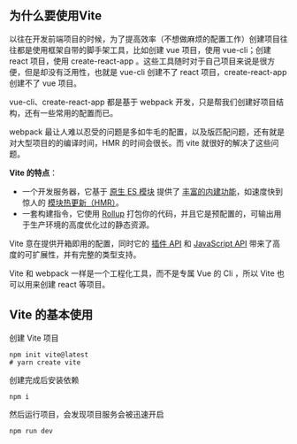 ## 为什么要使用Vite

以往在开发前端项目的时候，为了提高效率（不想做麻烦的配置工作）创建项目往往都是使用框架自带的脚手架工具，比如创建 vue 项目，使用 vue-cli；创建 react 项目，使用 create-react-app 。这些工具随时对于自己项目来说是很方便，但是却没有泛用性，也就是 vue-cli 创建不了 react 项目，create-react-app 创建不了 vue 项目。

vue-cli、create-react-app 都是基于 webpack 开发，只是帮我们创建好项目结构，还有一些常用的配置而已。

webpack 最让人难以忍受的问题是多如牛毛的配置，以及版匹配问题，还有就是对大型项目的的编译时间，HMR 的时间会很长。而 vite 就很好的解决了这些问题。

**Vite 的特点**：

- 一个开发服务器，它基于 [原生 ES 模块](https://developer.mozilla.org/en-US/docs/Web/JavaScript/Guide/Modules) 提供了 [丰富的内建功能](https://vitejs.cn/guide/features.html)，如速度快到惊人的 [模块热更新（HMR）](https://vitejs.cn/guide/features.html#hot-module-replacement)。
- 一套构建指令，它使用 [Rollup](https://rollupjs.org/) 打包你的代码，并且它是预配置的，可输出用于生产环境的高度优化过的静态资源。

Vite 意在提供开箱即用的配置，同时它的 [插件 API](https://vitejs.cn/guide/api-plugin.html) 和 [JavaScript API](https://vitejs.cn/guide/api-javascript.html) 带来了高度的可扩展性，并有完整的类型支持。

Vite 和 webpack 一样是一个工程化工具，而不是专属 Vue 的 Cli ，所以 Vite 也可以用来创建 react 等项目。



## Vite 的基本使用

创建 Vite 项目

```shell
npm init vite@latest
# yarn create vite
```

创建完成后安装依赖

```shell
npm i
```

然后运行项目，会发现项目服务会被迅速开启

```shell
npm run dev
```

